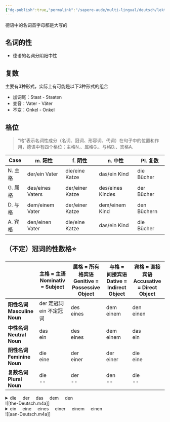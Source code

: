 ```yaml
---
{"dg-publish":true,"permalink":"/sapere-aude/multi-lingual/deutsch/lektion-2/","dgPassFrontmatter":true}
---
```


德语中的名词首字母都是大写的
## 名词的性
- 德语的名词分阴阳中性

## 复数
主要有3种形式，实际上有可能是以下3种形式的组合
- 加词尾：Staat - Staaten
- 变音：Vater - Väter
- 不变：Onkel - Onkel

## 格位
> “格”表示名词性成分（名词、冠词、形容词、代词）在句子中的位置和作用，德语中有四个格位：主格N.、属格G.、与格D.、宾格A.

| Case  | m. 阳性            | f. 阴性           | n. 中性            | Pl. 复数      |
| ----- | ---------------- | --------------- | ---------------- | ----------- |
| N. 主格 | der/ein Vater    | die/eine Katze  | das/ein Kind     | die Bücher  |
| G. 属格 | des/eines Vaters | der/einer Katze | des/eines Kindes | der Bücher  |
| D. 与格 | dem/einem Vater  | der/einer Katze | dem/einem Kind   | den Büchern |
| A. 宾格 | den/einen Vater  | die/eine Katze  | das/ein Kind     | die Bücher  |

## （不定）冠词的性数格⭐

|                            | 主格 = 主语<br>Nominativ = Subject | 属格 = 所有格宾语<br>Genitive = Possessive Object | 与格 = 间接宾语<br>Dative = Indirect Object | 宾格 = 直接宾语<br>Accusative = Direct Object |
| -------------------------- | ------------------------------ | ------------------------------------------ | ------------------------------------- | --------------------------------------- |
| **阳性名词<br>Masculine Noun** | der 定冠词<br>ein 不定冠词            | des<br>eines                               | dem<br>einem                          | den<br>einen                            |
| **中性名词<br>Neutral Noun**   | das<br>ein                     | des<br>eines                               | dem<br>einem                          | das<br>ein                              |
| **阴性名词<br>Feminine Noun**  | die<br>eine                    | der<br>einer                               | der<br>einer                          | die<br>eine                             |
| **复数名词<br>Plural Noun**        | die<br>--                      | der<br>--                                  | den<br>--                             | die<br>--                               |
<details>
<summary>die &nbsp &nbsp der &nbsp &nbsp das &nbsp &nbsp dem &nbsp &nbsp den</summary>
<audio controls>
  <source src="https://huangyahui.com/img/user/TARDIS/Assets/2024/the-Deutsch.mp3" type="audio/mpeg">
  Your browser does not support the audio element.
</audio>
</details>
![[the-Deutsch.m4a]]

<details>
<summary>ein &nbsp &nbsp eine &nbsp &nbsp eines &nbsp &nbsp einer &nbsp &nbsp einem &nbsp &nbsp einen</summary>
<audio controls>
  <source src="https://huangyahui.com/img/user/TARDIS/Assets/2024/aan-Deutsch.mp3" type="audio/mpeg">
  Your browser does not support the audio element.
</audio>
</details>
![[aan-Deutsch.m4a]]
